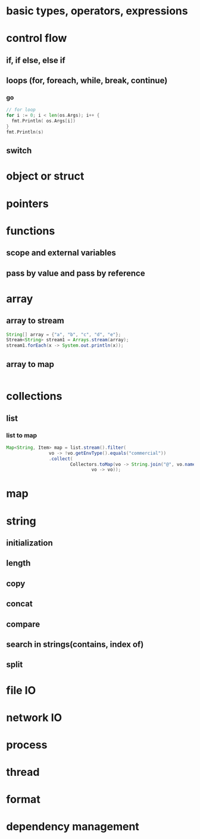 # basic types, operators, expressions

# control flow

## if, if else, else if

## loops (for, foreach, while, break, continue)

### go

``` go
// for loop
for i := 0; i < len(os.Args); i++ {
  fmt.Println( os.Args[i])
}
fmt.Println(s)
```

## switch

# object or struct

# pointers

# functions

## scope and external variables

## pass by value and pass by reference

# array

## array to stream

```  java 
String[] array = {"a", "b", "c", "d", "e"};
Stream<String> stream1 = Arrays.stream(array);
stream1.forEach(x -> System.out.println(x));
```

## array to map

``` java

```

# collections

## list 

### list to map 

``` java
Map<String, Item> map = list.stream().filter(
                vo -> !vo.getEnvType().equals("commercial"))
                .collect(
                        Collectors.toMap(vo -> String.join("@", vo.name(), vo.region()),
                                vo -> vo));
```

# map

# string

## initialization 

## length 

## copy

## concat

## compare

## search in strings(contains, index of)

## split

# file IO

# network IO

# process 

# thread

# format 

# dependency management
